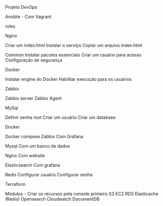 Projeto DevOps

Ansible - Com Vagrant

 roles
 
  Nginx
	
   Criar um index.html
   Instalar o serviço
   Copiar um arquivo index.html
	 
  Common
   Instalar pacotes essenciais
   Criar um usuário para acesso
   Configuração de segurança
	 
  Docker
	
  Instalar engine do Docker
   Habilitar execução para os usuários
	 
  Zabbix
	
   Zabbix server
   Zabbix Agent
	 
  MySql
	
   Definir senha root
   Criar um usuário
   Criar um database
	
  Docker
	
   Docker compose
   Zabbix
   Com Grafana
	 
  Mysql
   Com um banco de dados
	 
  Nginx
   Com website
	 
  Elasticsearch
   Com grafana
	 
  Redis
   Configurar usuário
   Configurar senha
	 
  Terraform
	
   Módulos - Criar os recursos pela console primeiro
    S3
    EC2
    RDS
    Elasticache (Redis)
    Opensearch
    Cloudwatch
    DocumentDB

